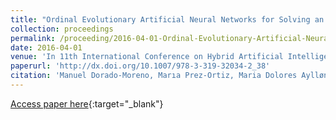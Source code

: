 ```yaml
---
title: "Ordinal Evolutionary Artificial Neural Networks for Solving an Imbalanced Liver Transplantation Problem"
collection: proceedings
permalink: /proceeding/2016-04-01-Ordinal-Evolutionary-Artificial-Neural-Networks-for-Solving-an-Imbalanced-Liver-Transplantation-Prob
date: 2016-04-01
venue: 'In 11th International Conference on Hybrid Artificial Intelligent Systems (HAIS2016)'
paperurl: 'http://dx.doi.org/10.1007/978-3-319-32034-2_38'
citation: 'Manuel Dorado-Moreno, Marıa Prez-Ortiz, Maria Dolores Aylløn-Tern, Pedro Antonio Gutirrez, Csar Hervs-Martınez, &quot;Ordinal Evolutionary Artificial Neural Networks for Solving an Imbalanced Liver Transplantation Problem.&quot; In 11th International Conference on Hybrid Artificial Intelligent Systems (HAIS2016), Lecture Notes in Computer Science (LNCS), Vol. 9648, 2016, Seville (Spain), pp.451-462.'
---
```

[Access paper here](http://dx.doi.org/10.1007/978-3-319-32034-2_38){:target="_blank"}
